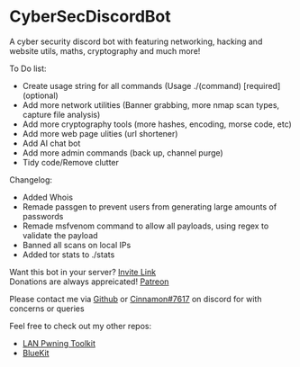 # CyberSecDiscordBot

A cyber security discord bot with featuring networking, hacking and website utils, maths, cryptography and much more!

To Do list:  
* Create usage string for all commands (Usage ./(command) [required] (optional)
* Add more network utilities (Banner grabbing, more nmap scan types, capture file analysis)
* Add more cryptography tools (more hashes, encoding, morse code, etc)
* Add more web page ulities (url shortener)
* Add AI chat bot
* Add more admin commands (back up, channel purge)
* Tidy code/Remove clutter

Changelog:
* Added Whois
* Remade passgen to prevent users from generating large amounts of passwords
* Remade msfvenom command to allow all payloads, using regex to validate the payload
* Banned all scans on local IPs
* Added tor stats to ./stats

Want this bot in your server? [Invite Link](https://bit.ly/3fGmftl)  
Donations are always appreicated! [Patreon](https://www.patreon.com/cinnamon1212)  
  
Please contact me via [Github](https://github.com/Cinnamon1212/) or [Cinnamon#7617](https://discord.com/users/292382410530750466/) on discord for with concerns or queries

Feel free to check out my other repos:  
* [LAN Pwning Toolkit](https://github.com/Cinnamon1212/LAN_Pwning_Toolkit)
* [BlueKit](https://github.com/Cinnamon1212/BlueKit)
